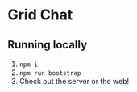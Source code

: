 # Grid Chat

## Running locally

1. `npm i`
2. `npm run bootstrap`
3. Check out the server or the web!